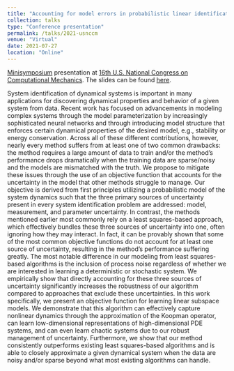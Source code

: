 ```yaml
---
title: "Accounting for model errors in probabilistic linear identification of nonlinear PDE systems"
collection: talks
type: "Conference presentation"
permalink: /talks/2021-usnccm
venue: "Virtual"
date: 2021-07-27
location: "Online"
---
```


[Minisymposium](http://16.usnccm.org/MS_308) presentation at [16th U.S. National Congress on Computational Mechanics](http://16.usnccm.org/). The slides can be found [here](../files/2021-usnccm-slides.pdf).

System identification of dynamical systems is important in many applications for discovering dynamical properties and behavior of a given system from data. Recent work has focused on advancements in modeling complex systems through the model parameterization by increasingly sophisticated neural networks and through introducing model structure that enforces certain dynamical properties of the desired model, e.g., stability or energy conservation. Across all of these different contributions, however, nearly every method suffers from at least one of two common drawbacks: the method requires a large amount of data to train and/or the method’s performance drops dramatically when the training data are sparse/noisy and the models are mismatched with the truth. We propose to mitigate these issues through the use of an objective function that accounts for the uncertainty in the model that other methods struggle to manage. Our objective is derived from first principles utilizing a probabilistic model of the system dynamics such that the three primary sources of uncertainty present in every system identification problem are addressed: model, measurement, and parameter uncertainty. In contrast, the methods mentioned earlier most commonly rely on a least squares-based approach, which effectively bundles these three sources of uncertainty into one, often ignoring how they may interact. In fact, it can be provably shown that some of the most common objective functions do not account for at least one source of uncertainty, resulting in the method’s performance suffering greatly. The most notable difference in our modeling from least squares-based algorithms is the inclusion of process noise regardless of whether we are interested in learning a deterministic or stochastic system. We empirically show that directly accounting for these three sources of uncertainty significantly increases the robustness of our algorithm compared to approaches that exclude these uncertainties. In this work specifically, we present an objective function for learning linear subspace models. We demonstrate that this algorithm can effectively capture nonlinear dynamics through the approximation of the Koopman operator, can learn low-dimensional representations of high-dimensional PDE systems, and can even learn chaotic systems due to our robust management of uncertainty. Furthermore, we show that our method consistently outperforms existing least squares-based algorithms and is able to closely approximate a given dynamical system when the data are noisy and/or sparse beyond what most existing algorithms can handle.